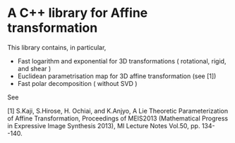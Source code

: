 A C++ library for Affine transformation
=============
This library contains, in particular,
- Fast logarithm and exponential for 3D transformations
( rotational, rigid, and shear )
- Euclidean parametrisation map for 3D affine transformation (see [1])
- Fast polar decomposition ( without SVD )

See

[1] S.Kaji, S.Hirose, H. Ochiai, and K.Anjyo,  A Lie Theoretic Parameterization of Affine Transformation, Proceedings of MEIS2013 (Mathematical Progress in Expressive Image Synthesis 2013), MI Lecture Notes Vol.50, pp. 134--140.